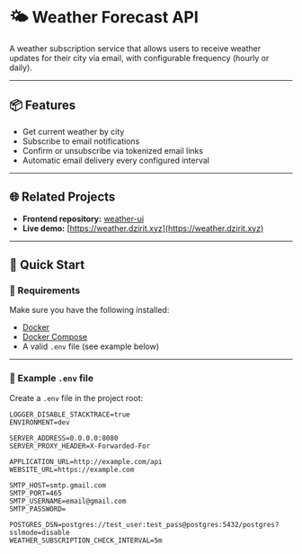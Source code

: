 # 🌤 Weather Forecast API

A weather subscription service that allows users to receive weather updates for their city via email, with configurable frequency (hourly or daily).

---

## 📦 Features

- Get current weather by city
- Subscribe to email notifications
- Confirm or unsubscribe via tokenized email links
- Automatic email delivery every configured interval

---

## 🌐 Related Projects

- **Frontend repository:** [weather-ui](https://github.com/Dzirael/weather-ui)
- **Live demo:** [https://weather.dzirit.xyz](https://weather.dzirit.xyz)

---


## 🚀 Quick Start

### 🔧 Requirements

Make sure you have the following installed:

- [Docker](https://www.docker.com/)
- [Docker Compose](https://docs.docker.com/compose/)
- A valid `.env` file (see example below)

---

### 📁 Example `.env` file

Create a `.env` file in the project root:

```env
LOGGER_DISABLE_STACKTRACE=true
ENVIRONMENT=dev

SERVER_ADDRESS=0.0.0.0:8080
SERVER_PROXY_HEADER=X-Forwarded-For

APPLICATION_URL=http://example.com/api
WEBSITE_URL=https://example.com

SMTP_HOST=smtp.gmail.com
SMTP_PORT=465
SMTP_USERNAME=email@gmail.com
SMTP_PASSWORD=

POSTGRES_DSN=postgres://test_user:test_pass@postgres:5432/postgres?sslmode=disable
WEATHER_SUBSCRIPTION_CHECK_INTERVAL=5m
